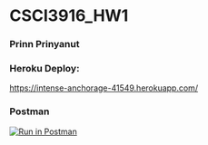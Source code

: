 # CSCI3916_HW1 

### Prinn Prinyanut

### Heroku Deploy: 
https://intense-anchorage-41549.herokuapp.com/

### Postman
[![Run in Postman](https://run.pstmn.io/button.svg)](https://app.getpostman.com/run-collection/48e83b577de898599c75)
